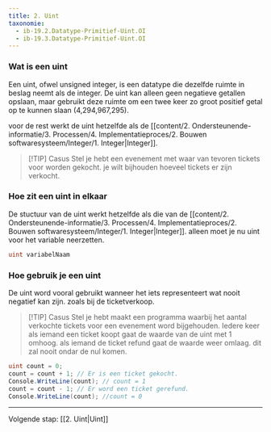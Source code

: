 ```yaml
---
title: 2. Uint
taxonomie:
  - ib-19.2.Datatype-Primitief-Uint.OI
  - ib-19.3.Datatype-Primitief-Uint.OI
---
```


### Wat is een uint 
Een uint, ofwel unsigned integer, is een datatype die dezelfde ruimte in beslag neemt als de integer. De uint kan alleen geen negatieve getallen opslaan, maar gebruikt deze ruimte om een twee keer zo groot positief getal op te kunnen slaan (4,294,967,295). 

voor de rest werkt de uint hetzelfde als de [[content/2. Ondersteunende-informatie/3. Processen/4. Implementatieproces/2. Bouwen softwaresysteem/Integer/1. Integer|Integer]].

> [!TIP] Casus
> Stel je hebt een evenement met waar van tevoren tickets voor worden gekocht. je wilt bijhouden hoeveel tickets er zijn verkocht.  

### Hoe zit een uint in elkaar

De stuctuur van de uint werkt hetzelfde als die van de [[content/2. Ondersteunende-informatie/3. Processen/4. Implementatieproces/2. Bouwen softwaresysteem/Integer/1. Integer|Integer]]. alleen moet je nu uint voor het variable neerzetten.

```C#
uint variabelNaam
```

### Hoe gebruik je een uint
De uint word vooral gebruikt wanneer het iets representeert wat nooit negatief kan zijn. zoals bij de ticketverkoop.

> [!TIP] Casus
> Stel je hebt maakt een programma waarbij het aantal verkochte tickets voor een evenement word bijgehouden. Iedere keer als iemand een ticket koopt gaat de waarde van de uint met 1 omhoog. als iemand de ticket refund gaat de waarde weer omlaag. dit zal nooit ondar de nul komen. 

```C#
uint count = 0; 
count = count + 1; // Er is een ticket gekocht.
Console.WriteLine(count); // count = 1
count = count - 1; // Er word een ticket gerefund.
Console.WriteLine(count); //count = 0
```


---
Volgende stap: [[2. Uint|Uint]]